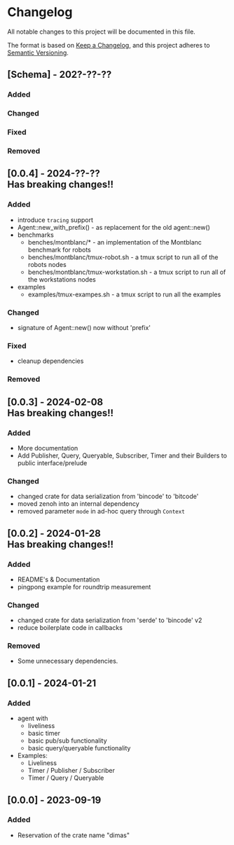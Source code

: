 # Changelog

All notable changes to this project will be documented in this file.

The format is based on [Keep a Changelog](https://keepachangelog.com/en/1.0.0/),
and this project adheres to [Semantic Versioning](https://semver.org/spec/v2.0.0.html).

## [Schema] - 202?-??-??

### Added

### Changed

### Fixed

### Removed


## [0.0.4] - 2024-??-?? <br>Has breaking changes!!

### Added
- introduce `tracing` support
- Agent::new_with_prefix() - as replacement for the old agent::new()
- benchmarks
  - benches/montblanc/* - an implementation of the Montblanc benchmark for robots
  - benches/montblanc/tmux-robot.sh - a tmux script to run all of the robots nodes
  - benches/montblanc/tmux-workstation.sh - a tmux script to run all of the workstations nodes
- examples
  - examples/tmux-exampes.sh - a tmux script to run all the examples

### Changed
- signature of Agent::new() now without 'prefix'

### Fixed
- cleanup dependencies

### Removed


## [0.0.3] - 2024-02-08 <br>Has breaking changes!!

### Added
- More documentation
- Add Publisher, Query, Queryable, Subscriber, Timer and their Builders to public interface/prelude

### Changed
- changed crate for data serialization from 'bincode' to 'bitcode'
- moved zenoh into an internal dependency
- removed parameter `mode` in ad-hoc query through `Context`

## [0.0.2] - 2024-01-28 <br>Has breaking changes!!

### Added
- README's & Documentation
- pingpong example for roundtrip measurement

### Changed
- changed crate for data serialization from 'serde' to 'bincode' v2
- reduce boilerplate code in callbacks

### Removed
- Some unnecessary dependencies.


## [0.0.1] - 2024-01-21

### Added
- agent with
  - liveliness
  - basic timer
  - basic pub/sub functionality
  - basic query/queryable functionality
- Examples: 
  - Liveliness
  - Timer / Publisher / Subscriber
  - Timer / Query / Queryable


## [0.0.0] - 2023-09-19

### Added
- Reservation of the crate name "dimas"
